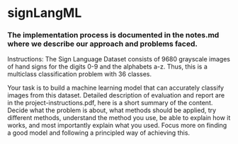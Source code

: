 # signLangML

### The implementation process is documented in the notes.md where we describe our approach and problems faced.

Instructions:
The Sign Language Dataset consists of 9680 grayscale images of hand signs for the digits 0-9 and the alphabets a-z. Thus, this is a multiclass classification problem with 36 classes.

Your task is to build a machine learning model that can accurately classify images from this dataset. Detailed description of evaluation and report are in the project-instructions.pdf, here is a short summary of the content. Decide what the problem is about, what methods should be applied, try different methods, understand the method you use, be able to explain how it works, and most importantly explain what you used. Focus more on finding a good model and following a principled way of achieving this.


